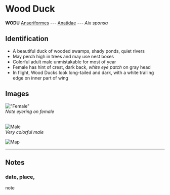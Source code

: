 # Wood Duck
**WODU**
[Anseriformes](/birding/orders/anseriformes) --- [Anatidae](birding/orders/anseriformes/anatidae) --- *Aix sponsa*

## Identification
- A beautiful duck of wooded swamps, shady ponds, quiet rivers
- May perch high in trees and may use nest boxes
- Colorful adult male unmistakable for most of year
- Female has hint of crest, dark back, *white eye patch* on gray head
- In flight, Wood Ducks look long-tailed and dark, with a white trailing edge on inner part of wing

## Images
!["Female"](/birding/images/wodu.female.jpg)</br>
*Note eyering on female* </br></br>

![Male](/birding/images/wodu.male.jpg)</br>
*Very colorful male*

![Map](/birding/images/wodu.map.jpg)

----
## Notes
### date, place,
note
